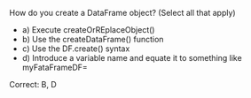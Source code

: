 How do you create a DataFrame object? (Select all that apply)
- a) Execute createOrREplaceObject()
- b) Use the createDataFrame() function
- c) Use the DF.create() syntax
- d) Introduce a variable name and equate it to something like myFataFrameDF=

Correct: B, D